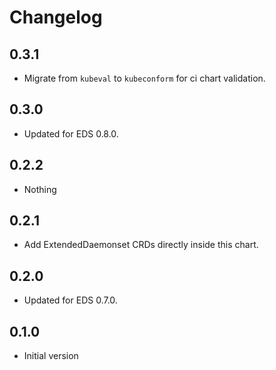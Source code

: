 # Changelog

## 0.3.1

* Migrate from `kubeval` to `kubeconform` for ci chart validation.

## 0.3.0

* Updated for EDS 0.8.0.

## 0.2.2

* Nothing

## 0.2.1

* Add ExtendedDaemonset CRDs directly inside this chart.

## 0.2.0

* Updated for EDS 0.7.0.

## 0.1.0

* Initial version
